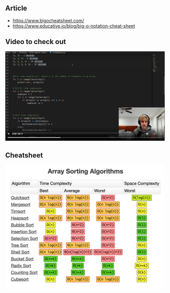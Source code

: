## Article
* https://www.bigocheatsheet.com/
* https://www.educative.io/blog/big-o-notation-cheat-sheet

## Video to check out
[![Big O Notation and Time Complexity (Data Structures & Algorithms)](./youtube.png)](https://www.youtube.com/watch?v=Qn16oJ49AtM "Big O Notation and Time Complexity (Data Structures & Algorithms)")

## Cheatsheet
![](./bit-o-cheeatsheet.png)
